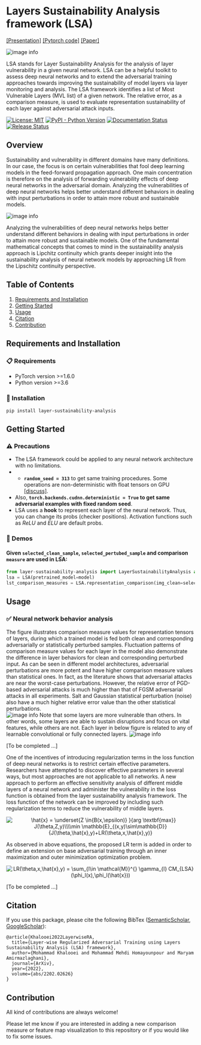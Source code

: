 # Layers Sustainability Analysis framework (LSA)
[[Presentation]](#)  [[Pytorch code]](https://github.com/khalooei/LSA) [[Paper]](https://arxiv.org/abs/2202.02626)

![image info](./imgs/LSA.jpg)

LSA stands for Layer Sustainability Analysis for the analysis of layer vulnerability in a given neural network. LSA can be a helpful toolkit to assess deep neural networks and to extend the adversarial training approaches towards improving the sustainability of model layers via layer monitoring and analysis. The LSA framework identifies a list of Most Vulnerable Layers (MVL list) of a given network. The relative error, as a comparison measure, is used to evaluate representation sustainability of each layer against adversarial attack inputs. 

[![License: MIT](https://img.shields.io/github/license/khalooei/LSA?&color=brightgreen)](https://github.com/khalooei/LSA/blob/master/LICENSE)
[![PyPI - Python Version](https://img.shields.io/pypi/v/layer-sustainability-analysis.svg?&color=orange)](https://pypi.org/project/layer-sustainability-analysis/)
[![Documentation Status](./imgs/bdg.svg)](#)
[![Release Status](https://img.shields.io/github/release/khalooei/LSA.svg?&color=blue)](https://github.com/khalooei/LSA/releases)

## Overview
Sustainability and vulnerability in different domains have many definitions. In our case, the focus is on certain vulnerabilities that fool deep learning models in the feed-forward propagation approach. One main concentration is therefore on the analysis of forwarding vulnerability effects of deep neural networks in the adversarial domain. Analyzing the vulnerabilities of deep neural networks helps better understand different behaviors in dealing with input perturbations in order to attain more robust and sustainable models.

![image info](./imgs/LSA-proper-mini.gif)

Analyzing the vulnerabilities of deep neural networks helps better understand different behaviors in dealing with input perturbations in order to attain more robust and sustainable models. One of the fundamental mathematical concepts that comes to mind in the sustainability analysis approach is Lipchitz continuity which grants deeper insight into the sustainability analysis of neural network models by approaching LR from the Lipschitz continuity perspective. 



## Table of Contents
1. [Requirements and Installation](#Requirements-and-Installation)
2. [Getting Started](#Getting-Started)
3. [Usage](#usage)
4. [Citation](#Citation)
5. [Contribution](#Contribution)


## Requirements and Installation

### :clipboard: Requirements

- PyTorch version >=1.6.0
- Python version >=3.6


### :hammer: Installation

```
pip install layer-sustainability-analysis
```



## Getting Started

###  :warning: Precautions
* The LSA framework could be applied to any neural network architecture with no limitations.
* * **`random_seed = 313`** to get same training procedures. Some operations are non-deterministic with float tensors on GPU  [[discuss]](https://discuss.pytorch.org/t/inconsistent-gradient-values-for-the-same-input/26179).
* Also, **`torch.backends.cudnn.deterministic = True` to get same adversarial examples with fixed random seed**. 
* LSA uses a **hook** to represent each layer of the neural network. Thus, you can change its probs (checker positions). Activation functions such as *ReLU* and *ELU* are default probs.


### :rocket: Demos

#### Given `selected_clean_sample`, `selected_pertubed_sample` and comparison `measure` are used in LSA:

```python
from layer-sustainability-analysis import LayerSustainabilityAnalysis as LSA
lsa = LSA(pretrained_model=model)
lst_comparison_measures = LSA.representation_comparison(img_clean=selected_clean_sample, img_perturbed=selected_pertubed_sample, measure ='relative-error')
```


## Usage
###  :white_check_mark: Neural network behavior analysis
The figure illustrates comparison measure values for representation tensors of layers, during which a trained model is fed both clean and corresponding adversarially or statistically perturbed samples. Fluctuation patterns of comparison measure values for each layer in the model also demonstrate the difference in layer behaviors for clean and corresponding perturbed input. As can be seen in different model architectures, adversarial perturbations are more potent and have higher comparison measure values than statistical ones. In fact, as the literature shows that adversarial attacks are near the worst-case perturbations. However, the relative error of PGD-based adversarial attacks is much higher than that of FGSM adversarial attacks in all experiments. Salt and Gaussian statistical perturbation (noise) also have a much higher relative error value than the other statistical perturbations.  
![image info](./imgs/MNIST-LSA1.jpg)
Note that some layers are more vulnerable than others.
In other words, some layers are able to sustain disruptions and focus on vital features, while others are not. 
Each layer in below figure is related to any of learnable convolutional or fully connected layers. 
![image info](./imgs/lsa_probs.jpg)

[To be completed ...]


One of the incentives of introducing regularization terms in the loss function of deep neural networks is to restrict certain effective parameters. 
Researchers have attempted to discover effective parameters in several ways, but most approaches are not applicable to all networks. 
A new approach to perform an effective sensitivity analysis of different middle layers of a neural network and administer the vulnerability in the loss function is obtained from the layer sustainability analysis framework. 
The loss function of the network can be improved by including such regularization terms to reduce the vulnerability of middle layers.

<center>
<img src="https://latex.codecogs.com/svg.image?\hat{x}&space;=&space;\underset{Z&space;\in{B(x,\epsilon)}&space;}{\mathrm{arg\max}}&space;J(\theta,Z,y)\\\\min&space;\mathbb{E}_{(x,y)\sim\mathbb{D}}&space;{J(\theta,\hat{x},y)&plus;LR(\theta,x,\hat{x},y)}" title="\hat{x} = \underset{Z \in{B(x,\epsilon)} }{arg \textbf{max}} J(\theta,Z,y)\\\\min \mathbb{E}_{(x,y)\sim\mathbb{D}} {J(\theta,\hat{x},y)+LR(\theta,x,\hat{x},y)}" />
</center>

As observed in above equations, the proposed LR term is added in order to define an extension on base adversarial training through an inner maximization and outer minimization optimization problem. 

<center>
<img src="https://latex.codecogs.com/svg.image?LR(\theta,x,\hat{x},y)&space;=&space;\sum_{l\in&space;\mathcal{M}}^{}&space;\gamma_{l}&space;CM_{LSA}(\phi_l(x),\phi_l(\hat{x}))" title="LR(\theta,x,\hat{x},y) = \sum_{l\in \mathcal{M}}^{} \gamma_{l} CM_{LSA}(\phi_l(x),\phi_l(\hat{x}))" />
</center>



[To be completed ...]


## Citation
If you use this package, please cite the following BibTex ([SemanticScholar](https://www.semanticscholar.org/paper/Layer-wise-Regularized-Adversarial-Training-using-Khalooei-Homayounpour/d81464534f26bc5f9b5122e9fd1390bb1e07f575), [GoogleScholar](https://scholar.google.com/citations?view_op=view_citation&hl=en&user=2HFVUn4AAAAJ&citation_for_view=2HFVUn4AAAAJ:Y0pCki6q_DkC)):

```
@article{Khalooei2022LayerwiseRA,
  title={Layer-wise Regularized Adversarial Training using Layers Sustainability Analysis (LSA) framework},
  author={Mohammad Khalooei and Mohammad Mehdi Homayounpour and Maryam Amirmazlaghani},
  journal={ArXiv},
  year={2022},
  volume={abs/2202.02626}
}
```




## Contribution

All kind of contributions are always welcome! 

Please let me know if you are interested in adding a new comparison measure or feature map visualization to this repository or if you would like to fix some issues.

